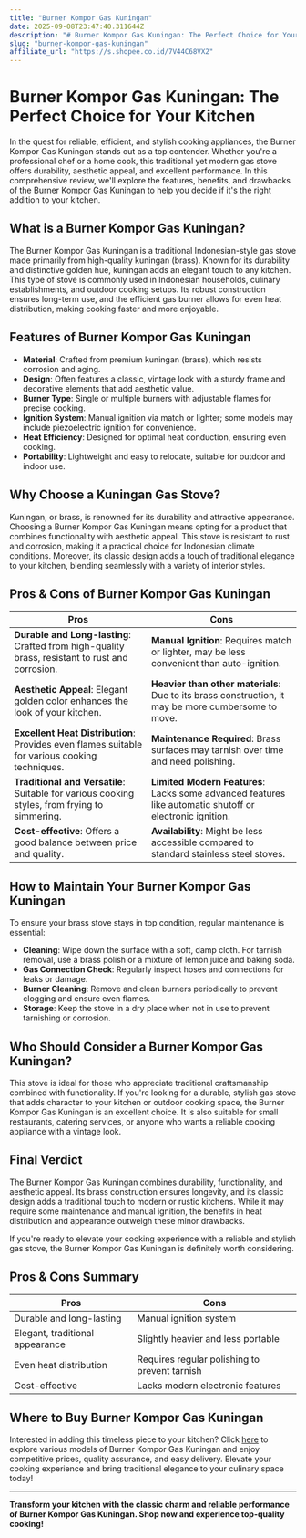 ```yaml
---
title: "Burner Kompor Gas Kuningan"
date: 2025-09-08T23:47:40.311644Z
description: "# Burner Kompor Gas Kuningan: The Perfect Choice for Your Kitchen  ..."
slug: "burner-kompor-gas-kuningan"
affiliate_url: "https://s.shopee.co.id/7V44C68VX2"
---
```

# Burner Kompor Gas Kuningan: The Perfect Choice for Your Kitchen  

In the quest for reliable, efficient, and stylish cooking appliances, the Burner Kompor Gas Kuningan stands out as a top contender. Whether you're a professional chef or a home cook, this traditional yet modern gas stove offers durability, aesthetic appeal, and excellent performance. In this comprehensive review, we'll explore the features, benefits, and drawbacks of the Burner Kompor Gas Kuningan to help you decide if it's the right addition to your kitchen.

## What is a Burner Kompor Gas Kuningan?  

The Burner Kompor Gas Kuningan is a traditional Indonesian-style gas stove made primarily from high-quality kuningan (brass). Known for its durability and distinctive golden hue, kuningan adds an elegant touch to any kitchen. This type of stove is commonly used in Indonesian households, culinary establishments, and outdoor cooking setups. Its robust construction ensures long-term use, and the efficient gas burner allows for even heat distribution, making cooking faster and more enjoyable.

## Features of Burner Kompor Gas Kuningan  

- **Material**: Crafted from premium kuningan (brass), which resists corrosion and aging.  
- **Design**: Often features a classic, vintage look with a sturdy frame and decorative elements that add aesthetic value.  
- **Burner Type**: Single or multiple burners with adjustable flames for precise cooking.  
- **Ignition System**: Manual ignition via match or lighter; some models may include piezoelectric ignition for convenience.  
- **Heat Efficiency**: Designed for optimal heat conduction, ensuring even cooking.  
- **Portability**: Lightweight and easy to relocate, suitable for outdoor and indoor use.  

## Why Choose a Kuningan Gas Stove?  

Kuningan, or brass, is renowned for its durability and attractive appearance. Choosing a Burner Kompor Gas Kuningan means opting for a product that combines functionality with aesthetic appeal. This stove is resistant to rust and corrosion, making it a practical choice for Indonesian climate conditions. Moreover, its classic design adds a touch of traditional elegance to your kitchen, blending seamlessly with a variety of interior styles.

## Pros & Cons of Burner Kompor Gas Kuningan  

| Pros | Cons |  
|------------------------------|-------------------------|  
| **Durable and Long-lasting**: Crafted from high-quality brass, resistant to rust and corrosion. | **Manual Ignition**: Requires match or lighter, may be less convenient than auto-ignition. |  
| **Aesthetic Appeal**: Elegant golden color enhances the look of your kitchen. | **Heavier than other materials**: Due to its brass construction, it may be more cumbersome to move. |  
| **Excellent Heat Distribution**: Provides even flames suitable for various cooking techniques. | **Maintenance Required**: Brass surfaces may tarnish over time and need polishing. |  
| **Traditional and Versatile**: Suitable for various cooking styles, from frying to simmering. | **Limited Modern Features**: Lacks some advanced features like automatic shutoff or electronic ignition. |  
| **Cost-effective**: Offers a good balance between price and quality. | **Availability**: Might be less accessible compared to standard stainless steel stoves. |  

## How to Maintain Your Burner Kompor Gas Kuningan  

To ensure your brass stove stays in top condition, regular maintenance is essential:  

- **Cleaning**: Wipe down the surface with a soft, damp cloth. For tarnish removal, use a brass polish or a mixture of lemon juice and baking soda.  
- **Gas Connection Check**: Regularly inspect hoses and connections for leaks or damage.  
- **Burner Cleaning**: Remove and clean burners periodically to prevent clogging and ensure even flames.  
- **Storage**: Keep the stove in a dry place when not in use to prevent tarnishing or corrosion.  

## Who Should Consider a Burner Kompor Gas Kuningan?  

This stove is ideal for those who appreciate traditional craftsmanship combined with functionality. If you're looking for a durable, stylish gas stove that adds character to your kitchen or outdoor cooking space, the Burner Kompor Gas Kuningan is an excellent choice. It is also suitable for small restaurants, catering services, or anyone who wants a reliable cooking appliance with a vintage look.

## Final Verdict  

The Burner Kompor Gas Kuningan combines durability, functionality, and aesthetic appeal. Its brass construction ensures longevity, and its classic design adds a traditional touch to modern or rustic kitchens. While it may require some maintenance and manual ignition, the benefits in heat distribution and appearance outweigh these minor drawbacks.

If you're ready to elevate your cooking experience with a reliable and stylish gas stove, the Burner Kompor Gas Kuningan is definitely worth considering.

## Pros & Cons Summary  

| **Pros** | **Cons** |  
|------------------------------|-------------------------|  
| Durable and long-lasting | Manual ignition system |  
| Elegant, traditional appearance | Slightly heavier and less portable |  
| Even heat distribution | Requires regular polishing to prevent tarnish |  
| Cost-effective | Lacks modern electronic features |  

## Where to Buy Burner Kompor Gas Kuningan  

Interested in adding this timeless piece to your kitchen? Click [here](https://s.shopee.co.id/7V44C68VX2) to explore various models of Burner Kompor Gas Kuningan and enjoy competitive prices, quality assurance, and easy delivery. Elevate your cooking experience and bring traditional elegance to your culinary space today!

---

**Transform your kitchen with the classic charm and reliable performance of Burner Kompor Gas Kuningan. Shop now and experience top-quality cooking!**
